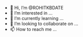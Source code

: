 - 👋 Hi, I’m @ROHITKBDATE
- 👀 I’m interested in ...
- 🌱 I’m currently learning ...
- 💞️ I’m looking to collaborate on ...
- 📫 How to reach me ...

<!---
ROHITKBDATE/ROHITKBDATE is a ✨ special ✨ repository because its `README.md` (this file) appears on your GitHub profile.
You can click the Preview link to take a look at your changes.
---->
